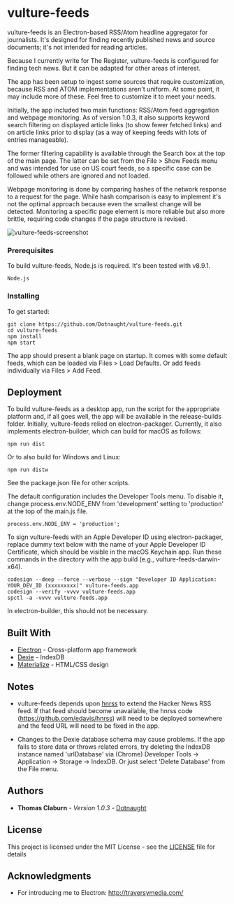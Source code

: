# vulture-feeds

vulture-feeds is an Electron-based RSS/Atom headline aggregator for journalists. It's designed for finding recently published news and source documents; it's not intended for reading articles.

Because I currently write for The Register, vulture-feeds is configured for finding tech news. But it can be adapted for other areas of interest.

The app has been setup to ingest some sources that require customization, because RSS and ATOM implementations aren't uniform. At some point, it may include more of these. Feel free to customize it to meet your needs.

Initially, the app included two main functions: RSS/Atom feed aggregation and webpage monitoring. As of version 1.0.3, it also supports keyword search filtering on displayed article links (to show fewer fetched links) and on article links prior to display (as a way of keeping feeds with lots of entries manageable).

The former filtering capability is available through the Search box at the top of the main page. The latter can be set from the File > Show Feeds menu and was intended for use on US court feeds, so a specific case can be followed while others are ignored and not loaded.

Webpage monitoring is done by comparing hashes of the network response to a request for the page. While hash comparison is easy to implement it's not the optimal approach because even the smallest change will be detected. Monitoring a specific page element is more reliable but also more brittle, requiring code changes if the page structure is revised.

<img alt="vulture-feeds-screenshot" src="https://user-images.githubusercontent.com/429084/36622694-90e4dd1a-18b3-11e8-9076-e1e344f825ab.png" style="max-width:100%;">

### Prerequisites

To build vulture-feeds, Node.js is required. It's been tested with v8.9.1.

```
Node.js
```

### Installing

To get started:

```
git clone https://github.com/Dotnaught/vulture-feeds.git
cd vulture-feeds
npm install
npm start
```

The app should present a blank page on startup. It comes with some default feeds, which can be loaded via Files > Load Defaults. Or add feeds individually via Files > Add Feed.

## Deployment

To build vulture-feeds as a desktop app, run the script for the appropriate platform and, if all goes well, the app will be available in the release-builds folder. Initially, vulture-feeds relied on electron-packager. Currently, it also implements electron-builder, which can build for macOS as follows:

```
npm run dist
```

Or to also build for Windows and Linux:

```
npm run distw
```

See the package.json file for other scripts.

The default configuration includes the Developer Tools menu. To disable it, change process.env.NODE_ENV from 'development' setting to 'production' at the top of the main.js file.

```
process.env.NODE_ENV = 'production';
```

To sign vulture-feeds with an Apple Developer ID using electron-packager, replace dummy text below with the name of your Apple Developer ID Certificate, which should be visible in the macOS Keychain app. Run these commands in the directory with the app build (e.g., vulture-feeds-darwin-x64).

```
codesign --deep --force --verbose --sign "Developer ID Application: YOUR_DEV_ID (xxxxxxxxx)" vulture-feeds.app
codesign --verify -vvvv vulture-feeds.app
spctl -a -vvvv vulture-feeds.app
```
In electron-builder, this should not be necessary.

## Built With

* [Electron](https://electronjs.org/) - Cross-platform app framework
* [Dexie](http://dexie.org/) - IndexDB
* [Materialize](http://materializecss.com/) - HTML/CSS design 

## Notes

* vulture-feeds depends upon [hnrss](https://edavis.github.io/hnrss/) to extend the Hacker News RSS feed. If that feed should become unavailable, the hnrss code (https://github.com/edavis/hnrss) will need to be deployed somewhere and the feed URL will need to be fixed in the app.

* Changes to the Dexie database schema may cause problems. If the app fails to store data or throws related errors, try deleting the IndexDB instance named 'urlDatabase' via (Chrome) Developer Tools -> Application -> Storage -> IndexDB. Or just select 'Delete Database' from the File menu.

## Authors

* **Thomas Claburn** - *Version 1.0.3* - [Dotnaught](https://github.com/Dotnaught)

## License

This project is licensed under the MIT License - see the [LICENSE](LICENSE.md) file for details

## Acknowledgments

* For introducing me to Electron: http://traversymedia.com/
